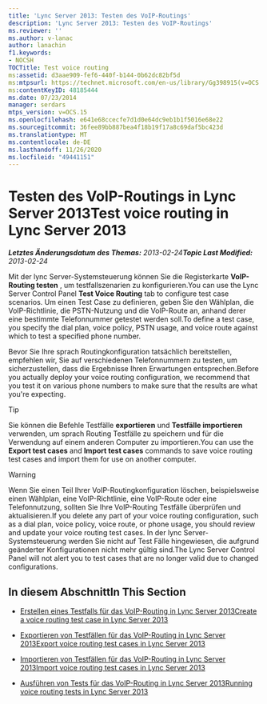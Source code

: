 ```yaml
---
title: 'Lync Server 2013: Testen des VoIP-Routings'
description: 'Lync Server 2013: Testen des VoIP-Routings'
ms.reviewer: ''
ms.author: v-lanac
author: lanachin
f1.keywords:
- NOCSH
TOCTitle: Test voice routing
ms:assetid: d3aae909-fef6-440f-b144-0b62dc82bf5d
ms:mtpsurl: https://technet.microsoft.com/en-us/library/Gg398915(v=OCS.15)
ms:contentKeyID: 48185444
ms.date: 07/23/2014
manager: serdars
mtps_version: v=OCS.15
ms.openlocfilehash: e641e68ccecfe7d1d0e64dc9eb1b1f5016e68e22
ms.sourcegitcommit: 36fee89bb887bea4f18b19f17a8c69daf5bc423d
ms.translationtype: MT
ms.contentlocale: de-DE
ms.lasthandoff: 11/26/2020
ms.locfileid: "49441151"
---
```

# <a name="test-voice-routing-in-lync-server-2013"></a><span data-ttu-id="37452-103">Testen des VoIP-Routings in Lync Server 2013</span><span class="sxs-lookup"><span data-stu-id="37452-103">Test voice routing in Lync Server 2013</span></span>

<div data-xmlns="http://www.w3.org/1999/xhtml">

<div class="topic" data-xmlns="http://www.w3.org/1999/xhtml" data-msxsl="urn:schemas-microsoft-com:xslt" data-cs="https://msdn.microsoft.com/">

<div data-asp="https://msdn2.microsoft.com/asp">



</div>

<div id="mainSection">

<div id="mainBody"><span data-ttu-id="37452-104">

<span> </span></span><span class="sxs-lookup"><span data-stu-id="37452-104">

<span> </span></span></span>

<span data-ttu-id="37452-105">_**Letztes Änderungsdatum des Themas:** 2013-02-24_</span><span class="sxs-lookup"><span data-stu-id="37452-105">_**Topic Last Modified:** 2013-02-24_</span></span>

<span data-ttu-id="37452-106">Mit der lync Server-Systemsteuerung können Sie die Registerkarte **VoIP-Routing testen** , um testfallszenarien zu konfigurieren.</span><span class="sxs-lookup"><span data-stu-id="37452-106">You can use the Lync Server Control Panel **Test Voice Routing** tab to configure test case scenarios.</span></span> <span data-ttu-id="37452-107">Um einen Test Case zu definieren, geben Sie den Wählplan, die VoIP-Richtlinie, die PSTN-Nutzung und die VoIP-Route an, anhand derer eine bestimmte Telefonnummer getestet werden soll.</span><span class="sxs-lookup"><span data-stu-id="37452-107">To define a test case, you specify the dial plan, voice policy, PSTN usage, and voice route against which to test a specified phone number.</span></span>

<span data-ttu-id="37452-108">Bevor Sie Ihre sprach Routingkonfiguration tatsächlich bereitstellen, empfehlen wir, Sie auf verschiedenen Telefonnummern zu testen, um sicherzustellen, dass die Ergebnisse Ihren Erwartungen entsprechen.</span><span class="sxs-lookup"><span data-stu-id="37452-108">Before you actually deploy your voice routing configuration, we recommend that you test it on various phone numbers to make sure that the results are what you're expecting.</span></span>

<div>


> [!TIP]  
> <span data-ttu-id="37452-109">Sie können die Befehle Testfälle <STRONG>exportieren</STRONG> und <STRONG>Testfälle importieren</STRONG> verwenden, um sprach Routing Testfälle zu speichern und für die Verwendung auf einem anderen Computer zu importieren.</span><span class="sxs-lookup"><span data-stu-id="37452-109">You can use the <STRONG>Export test cases</STRONG> and <STRONG>Import test cases</STRONG> commands to save voice routing test cases and import them for use on another computer.</span></span>



</div>

<div>


> [!WARNING]  
> <span data-ttu-id="37452-110">Wenn Sie einen Teil Ihrer VoIP-Routingkonfiguration löschen, beispielsweise einen Wählplan, eine VoIP-Richtlinie, eine VoIP-Route oder eine Telefonnutzung, sollten Sie Ihre VoIP-Routing Testfälle überprüfen und aktualisieren.</span><span class="sxs-lookup"><span data-stu-id="37452-110">If you delete any part of your voice routing configuration, such as a dial plan, voice policy, voice route, or phone usage, you should review and update your voice routing test cases.</span></span> <span data-ttu-id="37452-111">In der lync Server-Systemsteuerung werden Sie nicht auf Test Fälle hingewiesen, die aufgrund geänderter Konfigurationen nicht mehr gültig sind.</span><span class="sxs-lookup"><span data-stu-id="37452-111">The Lync Server Control Panel will not alert you to test cases that are no longer valid due to changed configurations.</span></span>



</div>

<div>

## <a name="in-this-section"></a><span data-ttu-id="37452-112">In diesem Abschnitt</span><span class="sxs-lookup"><span data-stu-id="37452-112">In This Section</span></span>

  - [<span data-ttu-id="37452-113">Erstellen eines Testfalls für das VoIP-Routing in Lync Server 2013</span><span class="sxs-lookup"><span data-stu-id="37452-113">Create a voice routing test case in Lync Server 2013</span></span>](lync-server-2013-create-a-voice-routing-test-case.md)

  - [<span data-ttu-id="37452-114">Exportieren von Testfällen für das VoIP-Routing in Lync Server 2013</span><span class="sxs-lookup"><span data-stu-id="37452-114">Export voice routing test cases in Lync Server 2013</span></span>](lync-server-2013-export-voice-routing-test-cases.md)

  - [<span data-ttu-id="37452-115">Importieren von Testfällen für das VoIP-Routing in Lync Server 2013</span><span class="sxs-lookup"><span data-stu-id="37452-115">Import voice routing test cases in Lync Server 2013</span></span>](lync-server-2013-import-voice-routing-test-cases.md)

  - [<span data-ttu-id="37452-116">Ausführen von Tests für das VoIP-Routing in Lync Server 2013</span><span class="sxs-lookup"><span data-stu-id="37452-116">Running voice routing tests in Lync Server 2013</span></span>](lync-server-2013-running-voice-routing-tests.md)

<span data-ttu-id="37452-117"></div>

</div>

<span> </span>

</div>

</div>

</span><span class="sxs-lookup"><span data-stu-id="37452-117"></div>

</div>

<span> </span>

</div>

</div>

</span></span></div>

